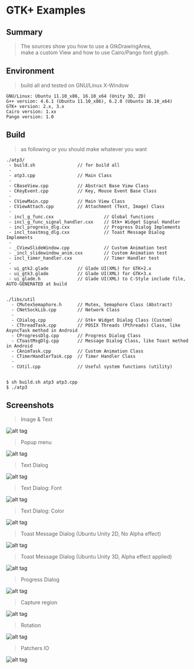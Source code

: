 GTK+ Examples
===============


Summary
----------
> The sources show you how to use a GtkDrawingArea,<br>
> make a custom View and how to use Cairo/Pango font glyph.


Environment
----------
> build all and tested on GNU/Linux X-Window

    GNU/Linux: Ubuntu 11.10_x86, 16.10_x64 (Unity 3D, 2D)
    G++ version: 4.6.1 (Ubuntu 11.10_x86), 6.2.0 (Ubuntu 16.10_x64)
    GTK+ version: 2.x, 3.x
    Cairo version: 1.xx
    Pango version: 1.0


Build
----------
> as following or you should make whatever you want

    ./atp3/
     - build.sh                // for build all
	 -
     - atp3.cpp                // Main Class
	 -
	 - CBaseView.cpp           // Abstract Base View Class
	 - CKeyEvent.cpp           // Key, Mouse Event Base Class
	 -
	 - CViewMain.cpp           // Main View Class
	 - CViewAttach.cpp         // Attachment (Text, Image) Class
	 -
	 - incl_g_func.cxx                   // Global functions
	 - incl_g_func_signal_handler.cxx    // Gtk+ Widget Signal Handler
	 - incl_progress_dlg.cxx             // Progress Dialog Implements
	 - incl_toastmsg_dlg.cxx             // Toast Message Dialog Implements
     -
     - _CViewSlideWindow.cpp             // Custom Animation test
     - _incl_slidewindow_anim.cxx        // Custom Animation test
     - incl_timer_handler.cxx            // Timer Handler test
	 -
	 - ui_gtk2.glade           // Glade UI(XML) for GTK+2.x
	 - ui_gtk3.glade           // Glade UI(XML) for GTK+3.x
	 - ui_glade.h              // Glade UI(XML) to C-Style include file, AUTO-GENERATED at build


	./libs/util
	  - CMutexSemaphore.h      // Mutex, Semaphore Class (Abstract)
	  - CNetSockLib.cpp        // Network Class
	  -
	  - CDialog.cpp            // Gtk+ Widget Dialog Class (Custom)
	  - CThreadTask.cpp        // POSIX Threads (Pthreads) Class, like AsyncTask method in Android
	  - CProgressDlg.cpp       // Progress Dialog Class
	  - CToastMsgDlg.cpp       // Message Dialog Class, like Toast method in Android
      - CAnimTask.cpp          // Custom Animation Class
      - CTimerHandlerTask.cpp  // Timer Handler Class
	  -
	  - CUtil.cpp              // Useful system functions (utility)


    $ sh build.sh atp3 atp3.cpp
    $ ./atp3


Screenshots
----------

> Image & Text

![alt tag](https://github.com/godmode2k/gtk_examples/raw/master/screenshots/screenshot_01.png)

> Popup menu

![alt tag](https://github.com/godmode2k/gtk_examples/raw/master/screenshots/screenshot_02.png)

> Text Dialog

![alt tag](https://github.com/godmode2k/gtk_examples/raw/master/screenshots/screenshot_03.png)

> Text Dialog: Font

![alt tag](https://github.com/godmode2k/gtk_examples/raw/master/screenshots/screenshot_04.png)

> Text Dialog: Color

![alt tag](https://github.com/godmode2k/gtk_examples/raw/master/screenshots/screenshot_05.png)

> Toast Message Dialog (Ubuntu Unity 2D, No Alpha effect)

![alt tag](https://github.com/godmode2k/gtk_examples/raw/master/screenshots/screenshot_06.png)

> Toast Message Dialog (Ubuntu Unity 3D, Alpha effect applied)

![alt tag](https://github.com/godmode2k/gtk_examples/raw/master/screenshots/screenshot_07.png)

> Progress Dialog

![alt tag](https://github.com/godmode2k/gtk_examples/raw/master/screenshots/screenshot_08.png)

> Capture region

![alt tag](https://github.com/godmode2k/gtk_examples/raw/master/screenshots/screenshot_09.png)

> Rotation

![alt tag](https://github.com/godmode2k/gtk_examples/raw/master/screenshots/screenshot_10.png)

> Patchers IO

![alt tag](https://github.com/godmode2k/gtk_examples/raw/master/screenshots/screenshot_11.png)


